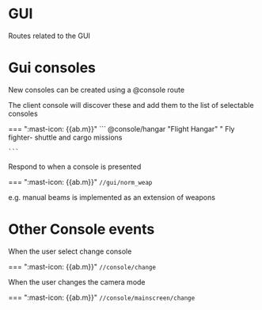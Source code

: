 
# GUI

Routes related to the GUI

# Gui consoles


New consoles can be created using a @console route

The client console will discover these and add them to the list of selectable consoles

=== ":mast-icon: {{ab.m}}"
    ```
    @console/hangar "Flight Hangar"
    " Fly fighter- shuttle and cargo missions

    ```


    

Respond to when a console is presented

=== ":mast-icon: {{ab.m}}"
    ```
    //gui/norm_weap
    ```

e.g. manual beams is implemented as an extension of weapons

    
# Other Console events

When the user select change console

=== ":mast-icon: {{ab.m}}"
    ```
    //console/change
    ```

When the user changes the camera mode

=== ":mast-icon: {{ab.m}}"
    ```
    //console/mainscreen/change
    ```
